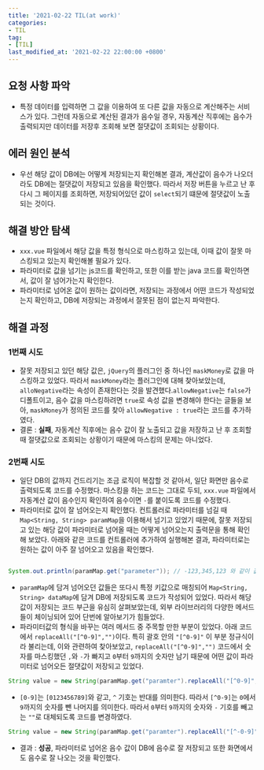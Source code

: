 ```yaml
---
title: '2021-02-22 TIL(at work)'
categories:
- TIL
tag:
- [TIL]
last_modified_at: '2021-02-22 22:00:00 +0800'
---
```


## 요청 사항 파악
- 특정 데이터를 입력하면 그 값을 이용하여 또 다른 값을 자동으로 계산해주는 서비스가 있다. 그런데 자동으로 계산된 결과가 음수일 경우, 자동계산 직후에는 음수가 출력되지만 데이터를 저장후 조회해 보면 절댓값이 조회되는 상황이다.

## 에러 원인 분석
- 우선 해당 값이 DB에는 어떻게 저장되는지 확인해본 결과, 계산값이 음수가 나오더라도 DB에는 절댓값이 저장되고 있음을 확인했다. 따라서 저장 버튼을 누르고 난 후 다시 그 페이지를 조회하면, 저장되어있던 값이 `select`되기 떄문에 절댓값이 노출되는 것이다.

## 해결 방안 탐색
- `xxx.vue` 파일에서 해당 값을 특정 형식으로 마스킹하고 있는데, 이때 값이 잘못 마스킹되고 있는지 확인해볼 필요가 있다.
- 파라미터로 값을 넘기는 js코드를 확인하고, 또한 이를 받는 java 코드를 확인하면서, 값이 잘 넘어가는지 확인한다.
- 파라미터로 넘어온 값이 원하는 값이라면, 저장되는 과정에서 어떤 코드가 작성되었는지 확인하고, DB에 저장되는 과정에서 잘못된 점이 없는지 파악한다.

## 해결 과정
### 1번째 시도
- 잘못 저장되고 있던 해당 값은, `jQuery`의 플러그인 중 하나인 `maskMoney`로 값을 마스킹하고 있었다. 따라서 `maskMoney`라는 플러그인에 대해 찾아보았는데, `alloNegative`라는 속성이 존재한다는 것을 발견했다.`allowNegative`는 `false`가 디폴트이고, 음수 값을 마스킹하려면 `true`로 속성 값을 변경해야 한다는 글들을 보아, `maskMoney`가 정의된 코드를 찾아 `allowNegative : true`라는 코드를 추가하였다.  
- 결론 : **실패**, 자동계산 직후에는 음수 값이 잘 노출되고 값을 저장하고 난 후 조회할 때 절댓값으로 조회되는 상황이기 때문에 마스킹의 문제는 아니었다.

### 2번째 시도
- 일단 DB의 값까지 건드리기는 조금 로직이 복잡할 것 같아서, 일단 화면만 음수로 출력되도록 코드를 수정했다. 마스킹을 하는 코드는 그대로 두되, `xxx.vue` 파일에서 자동계산 값이 음수인지 확인하여 음수이면 `-`를 붙이도록 코드를 수정했다. 
- 파라미터로 값이 잘 넘어오는지 확인했다. 컨트롤러로 파라미터를 넘길 때 `Map<String, String> paramMap`을 이용해서 넘기고 있었기 때문에, 잘못 저장되고 있는 해당 값이 파라미터로 넘어올 때는 어떻게 넘어오는지 출력문을 통해 확인해 보았다. 아래와 같은 코드를 컨트롤러에 추가하여 실행해본 결과, 파라미터로는 원하는 값이 아주 잘 넘어오고 있음을 확인했다.
  
```java

System.out.println(paramMap.get("parameter")); // -123,345,123 와 같이 값이 넘어옴

```

- `paramMap`에 담겨 넘어오던 값들은 또다시 특정 키값으로 매칭되어 `Map<String, String> dataMap`에 담겨 DB에 저장되도록 코드가 작성되어 있었다. 따라서 해당 값이 저장되는 코드 부근을 유심히 살펴보았는데, 외부 라이브러리의 다양한 메서드들이 체이닝되어 있어 단번에 알아보기가 힘들었다. 
-  파라미터값의 형식을 바꾸는 여러 메서드 중 주목할 만한 부분이 있었다. 아래 코드에서 `replaceAll("[^0-9]","")`이다. 특히 괄호 안의 `"[^0-9]"` 이 부분 정규식이라 불리는데, 이와 관련하여 찾아보았고, `replaceAll("[^0-9]","")` 코드에서 숫자를 마스킹했던 `,`와 `-`가 빠지고 `0`부터 `9`까지의 숫자만 남기 때문에 어떤 값이 파라미터로 넘어오든 절댓값이 저장되고 있었다.

```java
String value = new String(paramMap.get("paramter").replaceAll("[^0-9]",""));

```

- `[0-9]`는 `[0123456789]`와 같고, `^` 기호는 반대를 의미한다. 따라서 `[^0-9]`는 `0`에서 `9`까지의 숫자를 뺀 나머지를 의미한다. 따라서 `0`부터 `9`까지의 숫자와 `-` 기호를 빼고는 `""`로 대체되도록 코드를 변경하였다.
  
 ```java
String value = new String(paramMap.get("paramter").replaceAll("[^-0-9]",""));

```

- 결과 : **성공**, 파라미터로 넘어온 음수 값이 DB에 음수로 잘 저장되고 또한 화면에서도 음수로 잘 나오는 것을 확인했다.